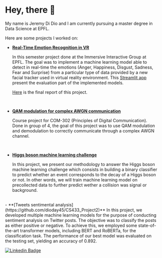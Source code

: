 # Hey, there 👋 

My name is Jeremy Di Dio and I am currently pursuing a master degree in Data Science at EPFL.

Here are some projects I worked on:

- **[Real-Time Emotion Recognition in VR](https://github.com/dioday45/Emotion-recognition-evaluation-visualization)** 

  In this semester project done at the Immersive Interactive Group at EPFL. The goal was to implement a machine learning model able to detect in real-time the emotions (Anger, Happiness, Disgust, Sadness, Fear and Surprise) from a particular type of data provided by a new facial tracker used in virtual reality environment. This [Streamlit app](https://share.streamlit.io/dioday45/emotion-recognition-evaluation-visualization/main) present the evaluation part of the implemented models.

  [Here](https://github.com/dioday45/Emotion-recognition-evaluation-visualization/blob/main/report_final.pdf) is the final report of this project.

<br />

- **[QAM modulation for complex AWGN communication](https://github.com/dioday45/PDC-2022)**

  Course project for COM-302 (Principles of Digital Communication). Done in group of 4, the goal of this project was to use QAM modulation and demodulation to correctly communicate through a complex AWGN channel.
  
  <br />
  
- **[Higgs boson machine learning challenge](https://github.com/dioday45/CS433_Project1)**

  In this project, we present our methodology to answer the Higgs boson machine learning challenge which consists in building a binary classifier to predict whether an event corresponds to the decay of a Higgs boson or not. In other words, we will train machine learning model on precollected data to further predict wether a collision was signal or background.



<br />
- **[Tweets sentimental analysis](https://github.com/dioday45/CS433_Project2)**
  In this project, we developed multiple machine learning models for the purpose of conducting sentiment analysis on Twitter posts. The objective was to classify the posts as either positive or negative. To achieve this, we employed some state-of-the-art transformer models, including BERT and RoBERTa, for the classification task. The performance of our best model was evaluated on the testing set, yielding an accuracy of 0.892.

<br />

[![Linkedin Badge](https://img.shields.io/badge/linkedin-%230077B5.svg?style=for-the-badge&logo=linkedin&logoColor=white)](https://www.linkedin.com/in/jeremy-di-dio-3002b920b/) 

